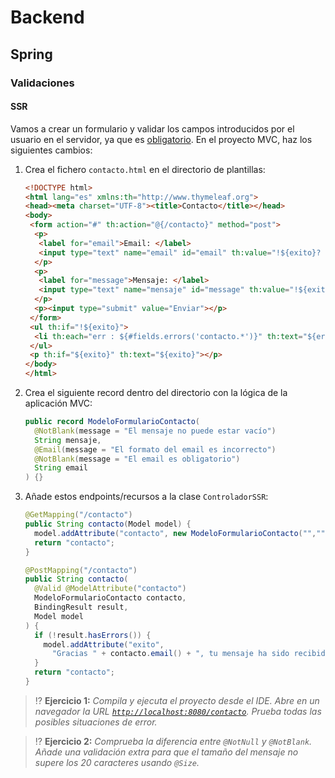 # Backend

## Spring

### Validaciones

#### SSR

Vamos a crear un formulario y validar los campos introducidos por el usuario en el servidor, ya que es [obligatorio](../../tema5/js/vulnerabilidades-validaciones.html). En el proyecto MVC, haz los siguientes cambios:

1. Crea el fichero `contacto.html` en el directorio de plantillas:

   ```html
   <!DOCTYPE html>
   <html lang="es" xmlns:th="http://www.thymeleaf.org">
   <head><meta charset="UTF-8"><title>Contacto</title></head>
   <body>
    <form action="#" th:action="@{/contacto}" method="post">
     <p>
      <label for="email">Email: </label>
      <input type="text" name="email" id="email" th:value="!${exito}? ${contacto.email}">
     </p>
     <p>
      <label for="message">Mensaje: </label>
      <input type="text" name="mensaje" id="message" th:value="!${exito}? ${contacto.mensaje}">
     </p>
     <p><input type="submit" value="Enviar"></p>
    </form>
    <ul th:if="!${exito}">
     <li th:each="err : ${#fields.errors('contacto.*')}" th:text="${err}"></li>
    </ul>
    <p th:if="${exito}" th:text="${exito}"></p>
   </body>
   </html>
   ```

1. Crea el siguiente record dentro del directorio con la lógica de la aplicación MVC:

   ```java
   public record ModeloFormularioContacto(
     @NotBlank(message = "El mensaje no puede estar vacío")
     String mensaje,
     @Email(message = "El formato del email es incorrecto")
     @NotBlank(message = "El email es obligatorio")
     String email
   ) {}
   ```

1. Añade estos endpoints/recursos a la clase `ControladorSSR`:

   ```java
   @GetMapping("/contacto")
   public String contacto(Model model) {
     model.addAttribute("contacto", new ModeloFormularioContacto("",""));
     return "contacto";
   }

   @PostMapping("/contacto")
   public String contacto(
     @Valid @ModelAttribute("contacto") 
     ModeloFormularioContacto contacto, 
     BindingResult result,
     Model model
   ) {
     if (!result.hasErrors()) {
       model.addAttribute("exito", 
         "Gracias " + contacto.email() + ", tu mensaje ha sido recibido.");
     }
     return "contacto";
   }
   ```

> ⁉️ **Ejercicio 1:** _Compila y ejecuta el proyecto desde el IDE. Abre en un navegador la URL [`http://localhost:8080/contacto`](http://localhost:8080/contacto). Prueba todas las posibles situaciones de error._

> ⁉️ **Ejercicio 2:** _Comprueba la diferencia entre `@NotNull` y `@NotBlank`. Añade una validación extra para que el tamaño del mensaje no supere los 20 caracteres usando `@Size`._